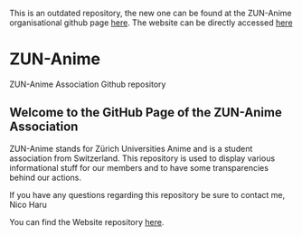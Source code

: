 This is an outdated repository, the new one can be found at the ZUN-Anime organisational github page [here](https://github.com/ZUN-Anime/ZUN-Anime-Website).
The website can be directly accessed [here](https://zun-anime.ch/)

# ZUN-Anime
ZUN-Anime Association Github repository
## Welcome to the GitHub Page of the ZUN-Anime Association

ZUN-Anime stands for Zürich Universities Anime and is a student association from Switzerland.
This repository is used to display various informational stuff for our members and to have some transparencies behind our actions.

 If you have any questions regarding this repository be sure to contact me,
 Nico Haru


You can find the Website repository [here](https://github.com/Nicnac13/ZUN-Anime-Website).
